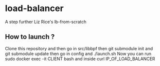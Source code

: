 # load-balancer

A step further Liz Rice's lb-from-scratch

## How to launch ?

Clone this repository and then go in src/libbpf then git submodule init and git submodule update then go in config and ./launch.sh
Now you can run sudo docker exec -it CLIENT bash and inside curl IP_OF_LOAD_BALANCER

